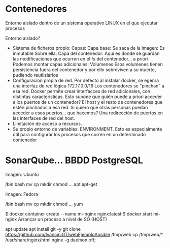 # Contenedores

Entorno aislado dentro de un sistema operativo LINUX en el que ejecutar procesos

Entorno aislado?
- Sistema de ficheros propio:
    Capas:
        Capa base: Se saca de la imagen: Es inmutable
        Sobre ella: Capa del contenedor: Aquí es donde se guardan las modificaciones 
                    que ocurren en el fs del contenedor... a priori
        Podemos montar capas adicionales: Volumenes
            Esos volumenes tienen persistencia fuera del contenedor y por ello
            sobreviven a su muerte, pudiendo reutilziarlos
- Configuración propia de red.
    Por defecto al instalar docker, se egenra una interfaz de red lógica 172.17.0.0/16
    Los contenedores se "pinchan" a esa red.
    Docker permite crear interfacces de red adicionales, con distintas características.
    Esto supone que quién puede a priori acceder a los puertos de un contenedor?
        El host y el resto de contenedores que estén pinchados a esa red.
    Si quiero que otras personas puedan acceder a esos puertos... que hacemos?
        Una redirección de puertos en las interfaces de red del host.
- Limitación de acceso a recursos.
- Su propio entorno de variables: ENVIRONMENT.
    Esto es especialmente útil para configurar los procesos que corren en un determinado contenedor

# SonarQube... BBDD PostgreSQL


Imagen: Ubuntu

/bin
    bash
    mv
    cp
    mkdir
    chmod
    ...
    apt
    apt-get

Imagen: Fedora

/bin
    bash
    mv
    cp
    mkdir
    chmod
    ...
    yum


$ docker container create --name mi-nginx nginx:latest
$ docker start mi-nginx 
    Arrancar un proceso a nivel de SO (HOST)

apt update
apt install git -y
git clone https://github.com/IvanciniGT/webEjemploAnsible /tmp/web
cp /tmp/web/* /usr/share/nginx/html
nginx -g daemon off;
